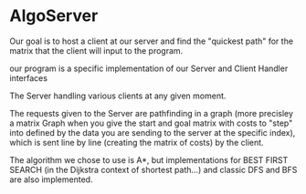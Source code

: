# AlgoServer

Our goal is to host a client at our server and find the "quickest path" for the matrix that the client will input to the program.

our program is a specific implementation of our Server and Client Handler interfaces

The Server handling various clients at any given moment.

The requests given to the Server are pathfinding in a graph (more precisley a matrix Graph when you give the start and goal matrix with costs to "step" into defined by the data you are sending to the server at the specific index), which is sent line by line (creating the matrix of costs) by the client.

The algorithm we chose to use is A*, but implementations for BEST FIRST SEARCH (in the Dijkstra context of shortest path...) and classic DFS and BFS are also implemented.
